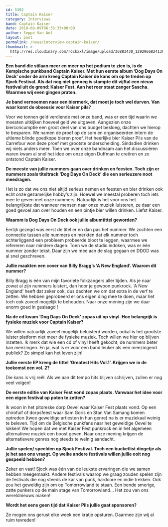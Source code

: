 ```yaml
---
id: 5392
title: Captain Kaiser
category: Interviews
band: Captain Kaiser
date: 2018-08-09T06:38:33+00:00
author: Seppe Van Ael
layout: post
permalink: /news/interview-captain-kaiser/
thumbnail: >-
  http://res.cloudinary.com/rockxxl/image/upload/36883430_1292966824139871_7842316279099686912_n.jpg
---
```

**Een band die stilaan meer en meer op het podium te zien is, is de Kempische punkband Captain Kaiser. Met hun eerste album ‘Dog Days On Deck’ onder de arm kreeg Captain Kaiser de kans om op te treden op Sjock Festival. Als dat nog niet genoeg is stampte dit vijftal een nieuw festival uit de grond: Kaiser Fest. Aan het roer staat zanger Sascha. Waarmee wij even gingen praten.**

**Je band vernoemen naar een biermerk, dat moet je toch wel durven. Van waar komt de obsessie voor Kaiser pils?**

Voor we tonnen geld verdiende met onze band, was er een tijd waarin we moesten uitkijken hoeveel geld we uitgaven. Aangezien onze bierconcumptie een groot deel van ons budget besloeg, dachten we hierop te besparen. We namen de proef op de som en organiseerden intern de ultieme blinde goedkope bieren proef. Het heerlijke bier Kaiser Pils van de Carrefour won deze proef met grootste onderscheiding. Sindsdien drinken wij niets anders meer. Toen we over onze bandnaam aan het discussiëren waren kwam al snel het idee om onze eigen Duffman te creëren en zo ontstond Captain Kaiser.

**De meeste van jullie nummers gaan over drinken en feesten. Toch zijn er nummers zoals titeltrack ‘Dog Days On Deck’ die een serieuzere noot meedragen.** 

Het is zo dat we ons niet altijd serieus nemen en feesten en bier drinken ook echt onze gezamelijke hobby’s zijn. Hoewel we meestal proberen toch iets mee te geven met onze nummers. Natuurlijk is het voor ons het belangrijkste dat wanneer mensen naar onze muziek luisteren, ze daar een goed gevoel aan over houden en een pintje bier willen drinken. Liefst Kaiser.

**Waarom is Dog Days On Deck ook jullie albumtittel geworden?** 

Eerlijk gezegd was eerst de titel er en dan pas het nummer. We zochten een connectie tussen alle nummers en merkten dat elk nummer toch achterliggend een probleem probeerde bloot te leggen, waarmee we refereren naar mindere dagen. Toen we de studio indoken, was er één nummer zonder tekst. Daar zijn we mee aan de slag gegaan en DDOD was al snel geschreven.

**Jullie maakten een cover van Billy Bragg’s ‘A New England’. Waarom dit nummer?** 

Billy Bragg is één van mijn favoriete folkzangers aller tijden. Als je naar zowat al zijn nummers luistert, dan hoor je gewoon punkrock. ‘A New England’ heeft dat zeker ook, dus dachten we om dat extra in de verf te zetten. We hebben geprobeerd er ons eigen ding mee te doen, maar het toch ook zoveel mogelijk te behouden. Naar onze mening zijn we daar enorm goed in geslaagd !

**Na de cd kwam ‘Dog Days On Deck’ zopas uit op vinyl. Hoe belangrijk is fysieke muziek voor Captain Kaiser?**

We willen natuurlijk zoveel mogelijk beluisterd worden, ookal is het grootste luister platform niet meer de fysieke muziek. Toch willen we hier op blijven inzetten. Ik merk dat wie een cd of vinyl heeft gekocht, de nummers beter kan meezingen. En ja, wat is er voor een band leuker als een meezingend publiek? Zo simpel kan het leven zijn!

**Jullie eerste EP kreeg de tittel ‘Greatest Hits Vol.1’. Krijgen we in de toekomst een vol. 2?**

Die kans is vrij reël. Als we aan dit tempo hits blijven schrijven, zullen er nog veel volgen!

**De eerste editie van Kaiser Fest vond zopas plaats. Vanwaar het idee voor een eigen festival op poten te zetten?** 

Ik woon in het pitoreske dorp Oevel waar Kaiser Fest plaats vond. Op een chirofuif of dorpsfeest waar Sam Goris en Stan Van Samang komen optreden (twee geweldige artiesten in hun genre) na is er muziekaal weinig te beleven. Tijd om de Belgische punkfans naar het geweldige Oevel te lokken! We hopen dat we met Kaiser Fest punkrock en in het algemeen alternatieve muziek een boost geven. Naar onze mening krijgen de alternatievere genres nog steeds te weinig aandacht.

**Jullie spelen/ speelden op Sjock Festival. Toch een bucketlist dingetje als je het aan ons vraagt. Op welke andere festivals willen jullie ooit nog gespeeld hebben?** 

Zeker en vast! Sjock was één van de leukste ervaringen die we samen hebben meegemaakt. Andere festivals waarop we graag zouden spelen zijn de festivals die nog steeds de kar van punk, hardcore en indie trekken. Ook zou het geweldig zijn om op Tomorrowland te staan. Een bende smerige, zatte punkers op de main stage van Tomorrowland… Het zou van ons wereldnieuws maken!

**Wordt het eens geen tijd dat Kaiser Pils jullie gaat sponsoren?** 

Ze mogen ons gerust elke week een kratje opsturen. Daarmee zijn wij al ruim tevreden!
